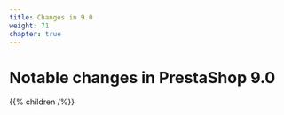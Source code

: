 ```yaml
---
title: Changes in 9.0
weight: 71
chapter: true
---
```


# Notable changes in PrestaShop 9.0

{{% children /%}}
